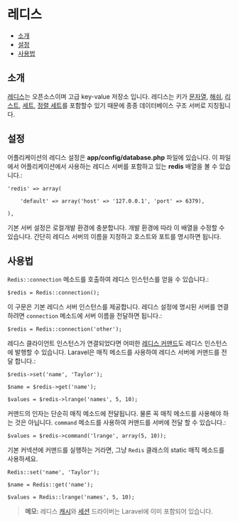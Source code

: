 # 레디스

- [소개](#introduction)
- [설정](#configuration)
- [사용법](#usage)

<a name="introduction"></a>
## 소개

[레디스](http://redis.io)는 오픈소스이며 고급 key-value 저장소 입니다. 레디스는 키가 [문자열](http://redis.io/topics/data-types#strings), [해쉬](http://redis.io/topics/data-types#hashes), [리스트](http://redis.io/topics/data-types#lists), [세트](http://redis.io/topics/data-types#sets), [정렬 세트](http://redis.io/topics/data-types#sorted-sets)를 포함할수 있기 때문에 종종 데이터베이스 구조 서버로 지칭됩니다.

<a name="configuration"></a>
## 설정

어플리케이션의 레디스 설정은 **app/config/database.php** 파일에 있습니다. 이 파일에서 어플리케이션에서 사용하는 레디스 서버를 포함하고 있는 **redis** 배열을 볼 수 있습니다.:

    'redis' => array(
  
  		'default' => array('host' => '127.0.0.1', 'port' => 6379),
  
  	),

기본 서버 설정은 로컬개발 환경에 충분합니다. 개발 환경에 따라 이 배열을 수정할 수 있습니다. 간단히 레디스 서버의 이름을 지정하고 호스트와 포트를 명시하면 됩니다.

<a name="usage"></a>
## 사용법

`Redis::connection` 메소드를 호출하여 레디스 인스턴스를 얻을 수 있습니다.:

	$redis = Redis::connection();

이 구문은 기본 레디스 서버 인스턴스를 제공합니다. 레디스 설정에 명시된 서버를 연결하려면 `connection` 메소드에 서버 이름을 전달하면 됩니다.:

	$redis = Redis::connection('other');

레디스 클라이언트 인스턴스가 연결되었다면 어떠한 [레디스 커맨드](http://redis.io/commands)도 레디스 인스턴스에 발행할 수 있습니다. Laravel은 매직 메소드를 사용하여 레디스 서버에 커맨드를 전달 합니다.:

	$redis->set('name', 'Taylor');

	$name = $redis->get('name');

	$values = $redis->lrange('names', 5, 10);

커맨드의 인자는 단순히 매직 메소드에 전달됩니다. 물론 꼭 매직 메소드를 사용해야 하는 것은 아닙니다. `command` 메소드를 사용하여 커맨드를 서버에 전달 할 수 있습니다.:

	$values = $redis->command('lrange', array(5, 10));

기본 커넥션에 커맨드를 실행하는 거라면, 그냥 `Redis` 클래스의 static 매직 메소드를 사용하세요.

	Redis::set('name', 'Taylor');

	$name = Redis::get('name');

	$values = Redis::lrange('names', 5, 10);

> **메모:** 레디스 [캐시](/docs/cache)와 [세션](/docs/session) 드라이버는 Laravel에 이미 포함되어 있습니다.